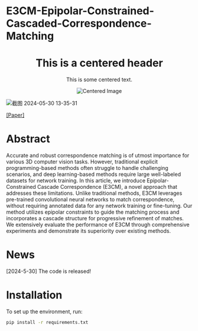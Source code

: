 # E3CM-Epipolar-Constrained-Cascaded-Correspondence-Matching

<div style="text-align: center;">
  <h1>This is a centered header</h1>
  <p>This is some centered text.</p>
  <img src="path_to_image.jpg" alt="Centered Image" />
</div>

![截图 2024-05-30 13-35-31](https://github.com/bobojiang26/E3CM-Epipolar-Constrained-Cascaded-Correspondence-Matching/assets/91231457/cd3c79fa-df6a-40e0-9509-9ffc31b02e24)

[[Paper]](https://arxiv.org/pdf/2308.16555) 

# Abstract
Accurate and robust correspondence matching is of utmost importance for various 3D computer vision tasks. However, traditional explicit programming-based methods often struggle to handle challenging scenarios, and deep learning-based methods require large well-labeled datasets for network training. In this article, we introduce Epipolar-Constrained Cascade Correspondence (E3CM), a novel approach that addresses these limitations. Unlike traditional methods, E3CM leverages pre-trained convolutional neural networks to match correspondence, without requiring annotated data for any network training or fine-tuning. Our method utilizes epipolar constraints to guide the matching process and incorporates a cascade structure for progressive refinement of matches. We extensively evaluate the performance of E3CM through comprehensive experiments and demonstrate its superiority over existing methods.

# News
[2024-5-30] The code is released!

# Installation
To set up the environment, run:

```sh
pip install -r requirements.txt
